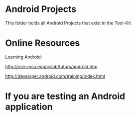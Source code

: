 Android Projects
========
This folder holds all Android Projects that exist in the Tool-Kit

Online Resources
========
Learning Android:

http://cse.spsu.edu/cslab/tutors/android.htm

http://developer.android.com/training/index.html


If you are testing an Android application
========
